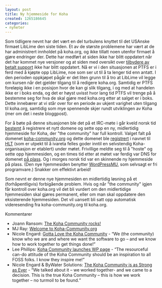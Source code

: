```yaml
---
layout: post
title: Ny hjemmeside for Koha
created: 1265186645
categories:
- nyheter
---
```

<p>Som tidligere nevnt har det vært en del turbulens knyttet til det USAnske firmaet LibLime den siste tiden. Et av de største problemene har vært at de har administrert innholdet på koha.org, og ikke tillatt noen utenfor firmaet å gjøre endringer der. Dette har medført at siden ikke har blitt oppdatert når det har kommet nye versjoner og at siden med oversikt over <a href="http://koha-community.org/support/paid-support/">tilbydere av betalt support</a> ikke har blitt oppdatert. Nå er vi i den situasjonen at PTFS er i ferd med å kjøpte opp LibLime, noe som ser ut til å ta lenger tid enn antatt. I den perioden oppkjøpet pågår er det liten grunn til å tro at LibLime vil legge om kursen når det gjelder tilgang til å redigere koha.org. Samtidig er PTFS foreløpig ikke i en posisjon hvor de kan gi slik tilgang, i og med at handelen ikke er i boks enda, og det er høyst uvisst hvor lang tid PTFS vil trenge på å bestemme seg for hva de skal gjøre med koha.org etter at salget er i boks. Dette innebærer at vi står over for en periode av ukjent varighet uten tilgang til koha.org, samtidig som mye spennende skjer rundt utviklingen av Koha (mer om det i neste bloggpost).</p>
<p>For å bøte på denne situasjonen ble det på et IRC-møte i går kveld norsk tid <a href="http://stats.workbuffer.org/irclog/koha/2010-02-02#i_382191">bestemt</a> å registrere et nytt domene og sette opp en ny, midlertidig hjemmeside for Koha, der "the community" har full kontroll. Valget falt på domenet <a href="http://koha-community.org/">koha-community.org</a> og dette domenet ble <a href="http://stats.workbuffer.org/irclog/koha/2010-02-02#i_382261">registrert</a> i navnet til <a href="http://www.library.org.nz/">HLT</a> (som er utpekt til å ivareta felles goder inntil en selvstendig Koha-organisasjon er etablert) under møtet. Frivillige meldte seg til å "hoste" og sette opp hjemmesiden, og en times tid etter at møtet var ferdig var DNS for domenet <a href="http://stats.workbuffer.org/irclog/koha/2010-02-02#i_382608">på plass</a>. Og i morges norsk tid var en skinnende ny hjemmeside på plass. (Den nye hjemmesiden benytter <a href="http://mu.wordpress.org/">WordPressMU</a>, som selvsagt er fri programvare.) Snakker om effektivt arbeid!</p>
<p>Som nevnt er denne nye hjemmesiden en midlertidig løsning på et (forhåpentligvis) forbigående problem. Hvis og når "the community" igjen får kontroll over koha.org vil det bli vurdert om den midlertidige hjemmesiden skal gjøres permanent, eller om man skal oppdatere den eksisterende hjemmesiden. Det vil uansett bli satt opp automatisk videresending fra koha-community.org til koha.org.</p>
<p>Kommentarer</p>
<ul>
<li>Joann Ransom: <a href="http://library-matters.blogspot.com/2010/02/koha-community-rocks.html">The Koha Community rocks!</a></li>
<li>MJ Ray: <a href="http://www.news.software.coop/welcome-to-koha-community-org/886/">Welcome to Koha-Community.org</a></li>
<li>Nicole Engard: <a href="http://www.web2learning.net/archives/3541">Gotta Love the Koha Community</a> - <q>We (the community) know who we are and where we want the software to go – and we know how to work together to get things done!</q></li>
<li>Lee Phillips: <a href="http://leephillips2.wordpress.com/2010/02/03/koha-community-launches-wp-page/">Koha Community launches WP page</a> - <q>The resourceful can-do attitude of the Koha Community should be an inspiration to all FOSS folks. I know they inspire me!</q></li>
<li>Nicole Engard & ByWater Solutions: <a href="http://bywatersolutions.com/?p=360">The Koha Community is as Strong as Ever</a> - <q>We talked about it – we worked together- and we came to a decision. This is the true Koha Community – this is how we work together – no turmoil to be found.</q></li>
</ul>
